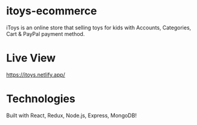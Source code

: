 # itoys-ecommerce

iToys is an online store that selling toys for kids with Accounts, Categories, Cart & PayPal payment method.

# Live View

https://itoys.netlify.app/

# Technologies

Built with React, Redux, Node.js, Express, MongoDB!
